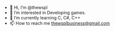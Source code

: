 - 👋 Hi, I’m @thewspl
- 👀 I’m interested in Developing games.
- 🌱 I’m currently learning C, C#, C++
- 📫 How to reach me thewsplbusiness@gmail.com

<!---
thewspl/thewspl is a ✨ special ✨ repository because its `README.md` (this file) appears on your GitHub profile.
You can click the Preview link to take a look at your changes.
--->
